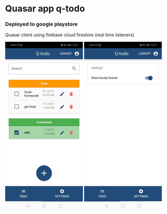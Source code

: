 # Quasar app q-todo

### Deployed to google playstore

Quasar client using firebase cloud firestore (real time listeners)

<img src="./app1.jpg" width="250px" />
<img src="./app3.jpg" width="250px" />

